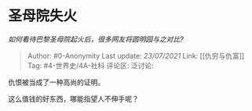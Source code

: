 # 圣母院失火
*如何看待巴黎圣母院起火后，很多网友将圆明园与之对比?*

> Author: #0-Anonymity
> Last update: *23/07/2021*
> Link: [[仇穷与仇富]]
> Tag: #4-世界史/4A-社科 
> 评论区:
> 泛讨论:

仇恨被当成了一种高尚的证明。

这么值钱的好东西，哪能指望人不伸手呢？
